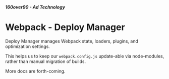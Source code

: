 ##### 160over90 - Ad Technology

# Webpack - Deploy Manager

Deploy Manager manages Webpack state, loaders, plugins, and optimization settings.

This helps us to keep our `webpack.config.js` update-able via node-modules, rather than manual migration of builds.

More docs are forth-coming.
